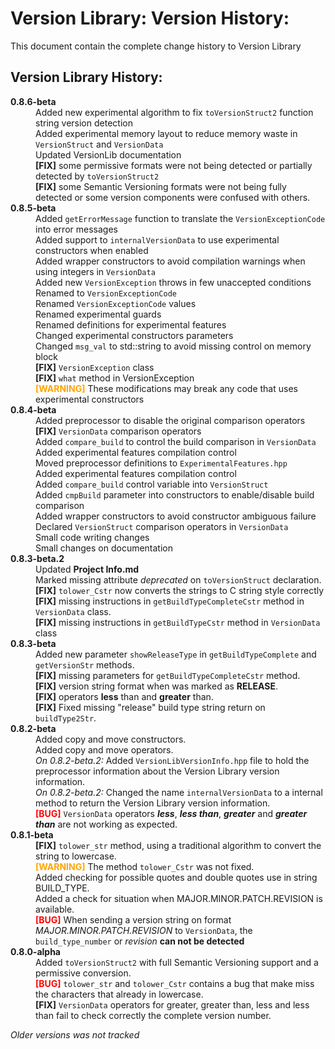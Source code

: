 # Version Library: Version History:

This document contain the complete change history to Version Library

## Version Library History:

<!-- Version Library History Table: -->
<style>
    version-data
    {
        font-weight: bold;
    }
    fix-alert
    {
        font-weight: bold;
    }
    bug-alert
    {
        font-weight: bold;
        color: red;
    }
    warning-alert
    {
        font-weight: bold;
        color: orange;
    }
</style>
<dl>
    <!-- 0.8.6-beta (2025/02/26) -->
    <dt><version-data>0.8.6-beta</version-data></dt>
    <dd>Added new experimental algorithm to fix <code>toVersionStruct2</code> function string version detection</dd>
    <dd>Added experimental memory layout to reduce memory waste in <code>VersionStruct</code> and <code>VersionData</code></dd>
    <dd>Updated VersionLib documentation</dd>
    <dd><fix-alert>[FIX]</fix-alert> some permissive formats were not being detected or partially detected by <code>toVersionStruct2</code></dd>
    <dd><fix-alert>[FIX]</fix-alert> some Semantic Versioning formats were not being fully detected or some version components were confused with others.</dd>
    <!-- 0.8.5-beta (2025/02/18) -->
    <dt><version-data>0.8.5-beta</version-data></dt>
    <dd>Added <code>getErrorMessage</code> function to translate the <code>VersionExceptionCode</code> into error messages</dd>
    <dd>Added support to <code>internalVersionData</code> to use experimental constructors when enabled</dd>
    <dd>Added wrapper constructors to avoid compilation warnings when using integers in <code>VersionData</code></dd>
    <dd>Added new <code>VersionException</code> throws in few unaccepted conditions</dd>
    <dd>Renamed to <code>VersionExceptionCode</code></dd>
    <dd>Renamed <code>VersionExceptionCode</code> values</dd>
    <dd>Renamed experimental guards</dd>
    <dd>Renamed definitions for experimental features</dd>
    <dd>Changed experimental constructors parameters</dd>
    <dd>Changed <code>msg_val</code> to std::string to avoid missing control on memory block</dd>
    <dd><fix-alert>[FIX]</fix-alert> <code>VersionException</code> class</dd>
    <dd><fix-alert>[FIX]</fix-alert> <code>what</code> method in VersionException</dd>
    <dd><warning-alert>[WARNING]</warning-alert> These modifications may break any code that uses experimental constructors</dd>
    <!-- 0.8.4-beta (2025/02/04) -->
    <dt><version-data>0.8.4-beta</version-data></dt>
    <dd></dd>
    <dd>Added preprocessor to disable the original comparison operators</dd>
    <dd><fix-alert>[FIX]</fix-alert> <code>VersionData</code> comparison operators</dd>
    <dd>Added <code>compare_build</code> to control the build comparison in <code>VersionData</code></dd>
    <dd>Added experimental features compilation control</dd>
    <dd>Moved preprocessor definitions to <code>ExperimentalFeatures.hpp</code></dd>
    <dd>Added experimental features compilation control</dd>
    <dd>Added <code>compare_build</code> control variable into <code>VersionStruct</code></dd>
    <dd>Added <code>cmpBuild</code> parameter into constructors to enable/disable build comparison</dd>
    <dd>Added wrapper constructors to avoid constructor ambiguous failure</dd>
    <dd>Declared <code>VersionStruct</code> comparison operators in <code>VersionData</code></dd>
    <dd>Small code writing changes</dd>
    <dd>Small changes on documentation</dd>
    <!-- 0.8.3-beta.2 (2025/01/14) -->
    <dt><version-data>0.8.3-beta.2</version-data></dt>
    <dd>Updated <strong>Project Info.md</strong></dd>
    <dd>Marked missing attribute <i>deprecated</i> on <code>toVersionStruct</code> declaration.</dd>
    <dd><fix-alert>[FIX]</fix-alert> <code>tolower_Cstr</code> now converts the strings to C string style correctly</dd>
    <dd><fix-alert>[FIX]</fix-alert> missing instructions in <code>getBuildTypeCompleteCstr</code> method in <code>VersionData</code> class. </dd>
    <dd><fix-alert>[FIX]</fix-alert> missing instructions in <code>getBuildTypeCstr</code> method in <code>VersionData</code> class</dd>
    <!-- 0.8.3-beta (2025/01/10) -->
    <dt><version-data>0.8.3-beta</version-data></dt>
    <dd>Added new parameter <code>showReleaseType</code> in <code>getBuildTypeComplete</code> and <code>getVersionStr</code> methods.</dd>
    <dd><fix-alert>[FIX]</fix-alert> missing parameters for <code>getBuildTypeCompleteCstr</code> method.</dd>
    <dd><fix-alert>[FIX]</fix-alert> version string format when was marked as <strong>RELEASE</strong>.</dd>
    <dd><fix-alert>[FIX]</fix-alert> operators <strong>less</strong> than and <strong>greater</strong> than.</dd>
    <dd><fix-alert>[FIX]</fix-alert> Fixed missing "release" build type string return on <code>buildType2Str</code>.</dd>
    <!-- 0.8.2-beta (2024/10/09) -->
    <dt><version-data>0.8.2-beta</version-data></dt>
    <dd>Added copy and move constructors.</dd>
    <dd>Added copy and move operators.</dd>
    <dd><i>On 0.8.2-beta.2: </i>Added <code>VersionLibVersionInfo.hpp</code> file to hold the preprocessor information about the Version Library version information.</dd>
    <dd><i>On 0.8.2-beta.2: </i>Changed the name <code>internalVersionData</code> to a internal method to return the Version Library version information.</dd>
    <dd><bug-alert>[BUG]</bug-alert> <code>VersionData</code> operators <i><strong>less</strong></i>, <i><strong>less than</strong></i>, <i><strong>greater</strong></i> and <i><strong>greater than</strong></i> are not working as expected.</dd>
    <!-- 0.8.1-beta (2024/10/08) -->
    <dt><version-data>0.8.1-beta</version-data></dt>
    <dd><fix-alert>[FIX]</fix-alert> <code>tolower_str</code> method, using a traditional algorithm to convert the string to lowercase.</dd>
    <dd><strong><font color="orange">[WARNING]</font></strong> The method <code>tolower_Cstr</code> was not fixed.</dd>
    <dd>Added checking for possible quotes and double quotes use in string BUILD_TYPE.</dd>
    <dd>Added a check for situation when MAJOR.MINOR.PATCH.REVISION is available.</dd>
    <dd><bug-alert>[BUG]</bug-alert> When sending a version string on format <i>MAJOR.MINOR.PATCH.REVISION</i> to <code>VersionData</code>, the <code>build_type_number</code> or <i>revision</i> <strong>can not be detected</strong></dd>
    <!-- 0.8.0-alpha (2024/10/01) -->
    <dt><version-data>0.8.0-alpha</version-data></dt>
    <dd>Added <code>toVersionStruct2</code> with full Semantic Versioning support and a permissive conversion.</dd>
    <dd><bug-alert>[BUG]</bug-alert> <code>tolower_str</code> and <code>tolower_Cstr</code> contains a bug that make miss the characters that already in lowercase.</dd>
    <dd><fix-alert>[FIX]</fix-alert> <code>VersionData</code> operators for greater, greater than, less and less than fail to check correctly the complete version number.<dd>
</dl>

*Older versions was not tracked*